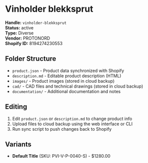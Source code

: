 # Vinholder blekksprut

**Handle:** `vinholder-blekksprut`  
**Status:** active  
**Type:** Diverse  
**Vendor:** PROTONORD  
**Shopify ID:** 8194274230553  

## Folder Structure

- `product.json` - Product data synchronized with Shopify
- `description.md` - Editable product description (HTML)
- `images/` - Product images (stored in cloud backup)
- `cad/` - CAD files and technical drawings (stored in cloud backup)
- `documentation/` - Additional documentation and notes

## Editing

1. Edit `product.json` or `description.md` to change product info
2. Upload files to cloud backup using the web interface or CLI
3. Run sync script to push changes back to Shopify

## Variants

- **Default Title** (SKU: PVI-V-P-0040-S) - $1280.00
